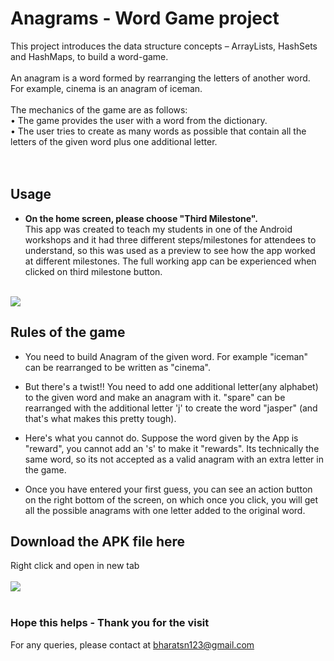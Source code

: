 # Anagrams - Word Game project
This project introduces the data structure concepts – ArrayLists, HashSets
and HashMaps, to build a word-game.
<br><br>
An anagram is a word formed by rearranging the letters of another
word. For example, cinema is an anagram of iceman.
<br><br>
The mechanics of the game are as follows: <br>
• The game provides the user with a word from the dictionary. <br>
• The user tries to create as many words as possible that contain all the
letters of the given word plus one additional letter. <br>
<br><br>
## Usage 

* <B>On the home screen, please choose "Third Milestone".</B><br>
This app was created to teach my students in one of the Android workshops and it had three different steps/milestones for attendees to understand, so this was used as a preview to see how the app worked at different milestones. The full working app can be experienced when clicked on third milestone button.
<br>
<img src="https://raw.githubusercontent.com/bharatsn123/Android_Project_Anagrams/master/screen1.jpg" >
<br>

## Rules of the game

* You need to build Anagram of the given word. For example "iceman" can be rearranged to be written as "cinema".

* But there's a twist!! You need to add one additional letter(any alphabet) to the given word and make an anagram with it. "spare" can be rearranged with the additional letter 'j' to create the word "jasper" (and that's what makes this pretty tough).

* Here's what you cannot do. Suppose the word given by the App is "reward", you cannot add an 's' to make it "rewards". Its technically the same word, so its not accepted as a valid anagram with an extra letter in the game. 

* Once you have entered your first guess, you can see an action button on the right bottom of the screen, on which once you click, you will get all the possible anagrams with one letter added to the original word.


## Download the APK file here

Right click and open in new tab <br><br>
<a href="https://drive.google.com/open?id=1baPIXYB7Zr6Mngi5v3I1D3Rv-dcGK-EL" target="_blank"><img src="https://www.illinoislottery.com/content/il/en/useful-information/illinois-lottery-app/android/_jcr_content/main/responsivegrid_1641479803/container/responsivegrid_521504216/responsivegrid_copy/image_1892375594.img.jpeg/1566835944486.jpeg"></a>
<br><br>

### Hope this helps - Thank you for the visit 
For any queries, please contact at bharatsn123@gmail.com
